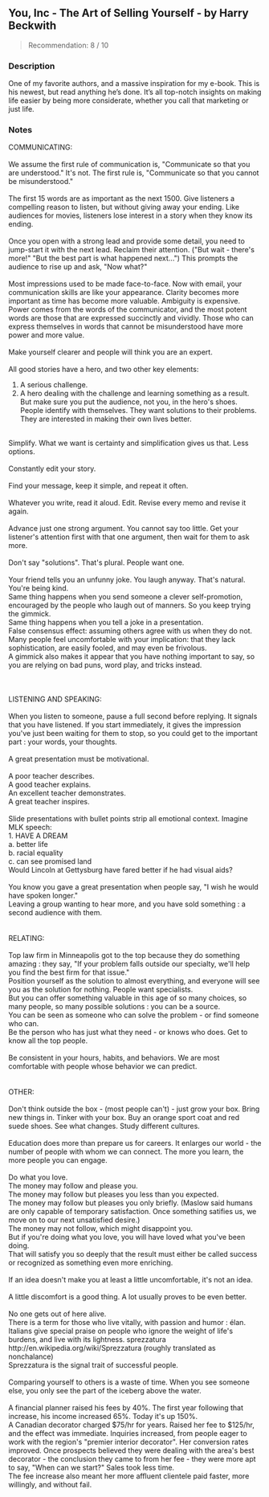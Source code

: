 ## You, Inc - The Art of Selling Yourself - by Harry Beckwith
> Recommendation: 8 / 10
    
### Description
One of my favorite authors, and a massive inspiration for my e-book. This is his newest, but read anything he’s done. It’s all top-notch insights on making life easier by being more considerate, whether you call that marketing or just life.
    
### Notes
COMMUNICATING:<br>
<br>
We assume the first rule of communication is, "Communicate so that you are understood."  It's not.  The first rule is, "Communicate so that you cannot be misunderstood."<br>
<br>
The first 15 words are as important as the next 1500.  Give listeners a compelling reason to listen, but without giving away your ending.  Like audiences for movies, listeners lose interest in a story when they know its ending.<br>
<br>
Once you open with a strong lead and provide some detail, you need to jump-start it with the next lead.  Reclaim their attention.  ("But wait - there's more!" "But the best part is what happened next...")  This prompts the audience to rise up and ask, "Now what?"<br>
<br>
Most impressions used to be made face-to-face. Now with email, your communication skills are like your appearance. Clarity becomes more important as time has become more valuable. Ambiguity is expensive. Power comes from the words of the communicator, and the most potent words are those that are expressed succinctly and vividly. Those who can express themselves in words that cannot be misunderstood have more power and more value.<br>
<br>
Make yourself clearer and people will think you are an expert.<br>
<br>
All good stories have a hero, and two other key elements:<br>
1. A serious challenge.<br>
2. A hero dealing with the challenge and learning something as a result.<br>
But make sure you put the audience, not you, in the hero's shoes.<br>
People identify with themselves. They want solutions to their problems. They are interested in making their own lives better.<br>
<br>
Simplify.  What we want is certainty and simplification gives us that.  Less options.<br>
<br>
Constantly edit your story.<br>
<br>
Find your message, keep it simple, and repeat it often.<br>
<br>
Whatever you write, read it aloud.  Edit.  Revise every memo and revise it again. <br>
<br>
Advance just one strong argument.  You cannot say too little.  Get your listener's attention first with that one argument, then wait for them to ask more.<br>
<br>
Don't say "solutions".  That's plural.  People want one.<br>
<br>
Your friend tells you an unfunny joke.  You laugh anyway.  That's natural.  You're being kind.<br>
Same thing happens when you send someone a clever self-promotion, encouraged by the people who laugh out of manners.  So you keep trying the gimmick.<br>
Same thing happens when you tell a joke in a presentation.<br>
False consensus effect: assuming others agree with us when they do not.<br>
Many people feel uncomfortable with your implication: that they lack sophistication, are easily fooled, and may even be frivolous.<br>
A gimmick also makes it appear that you have nothing important to say, so you are relying on bad puns, word play, and tricks instead.<br>
<br>
<br>
<br>
LISTENING AND SPEAKING:<br>
<br>
When you listen to someone, pause a full second before replying.  It signals that you have listened.  If you start immediately, it gives the impression you've just been waiting for them to stop, so you could get to the important part : your words, your thoughts.<br>
<br>
A great presentation must be motivational.<br>
<br>
A poor teacher describes.<br>
A good teacher explains.<br>
An excellent teacher demonstrates.<br>
A great teacher inspires.<br>
<br>
Slide presentations with bullet points strip all emotional context.  Imagine MLK speech:<br>
1. HAVE A DREAM<br>
 a. better life<br>
 b. racial equality<br>
 c. can see promised land<br>
Would Lincoln at Gettysburg have fared better if he had visual aids?<br>
<br>
You know you gave a great presentation when people say, "I wish he would have spoken longer."<br>
Leaving a group wanting to hear more, and you have sold something : a second audience with them.<br>
<br>
<br>
RELATING:<br>
<br>
Top law firm in Minneapolis got to the top because they do something amazing : they say, "If your problem falls outside our specialty, we'll help you find the best firm for that issue."<br>
Position yourself as the solution to almost everything, and everyone will see you as the solution for nothing.  People want specialists.<br>
But you can offer something valuable in this age of so many choices, so many people, so many possible solutions : you can be a source.<br>
You can be seen as someone who can solve the problem - or find someone who can.<br>
Be the person who has just what they need - or knows who does.   Get to know all the top people.<br>
<br>
Be consistent in your hours, habits, and behaviors.  We are most comfortable with people whose behavior we can predict.<br>
<br>
<br>
OTHER:<br>
<br>
Don't think outside the box - (most people can't) - just grow your box.  Bring new things in.  Tinker with your box.  Buy an orange sport coat and red suede shoes.   See what changes.  Study different cultures.<br>
<br>
Education does more than prepare us for careers.  It enlarges our world - the number of people with whom we can connect.  The more you learn, the more people you can engage.<br>
<br>
Do what you love.<br>
The money may follow and please you.<br>
The money may follow but pleases you less than you expected.<br>
The money may follow but pleases you only briefly.  (Maslow said humans are only capable of temporary satisfaction. Once something satifies us, we move on to our next unsatisfied desire.)<br>
The money may not follow, which might disappoint you.<br>
But if you're doing what you love, you will have loved what you've been doing.<br>
That will satisfy you so deeply that the result must either be called success or recognized as something even more enriching.<br>
<br>
If an idea doesn't make you at least a little uncomfortable, it's not an idea.<br>
<br>
A little discomfort is a good thing.  A lot usually proves to be even better.<br>
<br>
No one gets out of here alive.<br>
There is a term for those who live vitally, with passion and humor : élan.<br>
Italians give special praise on people who ignore the weight of life's burdens, and live with its lightness.  sprezzatura<br>
http://en.wikipedia.org/wiki/Sprezzatura  (roughly translated as nonchalance)<br>
Sprezzatura is the signal trait of successful people.<br>
<br>
Comparing yourself to others is a waste of time.  When you see someone else, you only see the part of the iceberg above the water.<br>
<br>
A financial planner raised his fees by 40%.  The first year following that increase, his income increased 65%.  Today it's up 150%.<br>
A Canadian decorator charged $75/hr for years.  Raised her fee to $125/hr, and the effect was immediate.  Inquiries increased, from people eager to work with the region's "premier interior decorator".  Her conversion rates improved.  Once prospects believed they were dealing with the area's best decorator - the conclusion they came to from her fee - they were more apt to say, "When can we start?"   Sales took less time.  <br>
The fee increase also meant her more affluent clientele paid faster, more willingly, and without fail.
